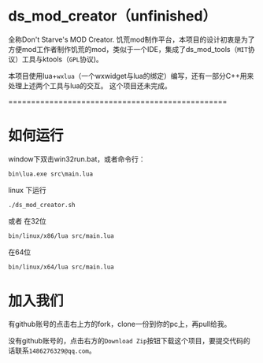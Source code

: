 ds_mod_creator（unfinished）
==============
全称Don't Starve's MOD Creator.
饥荒mod制作平台，本项目的设计初衷是为了方便mod工作者制作饥荒的mod，类似于一个IDE，集成了ds_mod_tools（`MIT`协议）工具与ktools（`GPL`协议)。

本项目使用lua+`wxlua`（一个wxwidget与lua的绑定）编写，还有一部分C++用来处理上述两个工具与lua的交互。
这个项目还未完成。

================================================

如何运行
=================================================
window下双击win32run.bat，或者命令行：
```bat
bin\lua.exe src\main.lua
```
linux 下运行
```sh
./ds_mod_creator.sh
```
或者 在32位
```sh
bin/linux/x86/lua src/main.lua
```
在64位
```sh
bin/linux/x64/lua src/main.lua
```

加入我们
==============================================================
有github账号的点击右上方的fork，clone一份到你的pc上，再pull给我。

没有github账号的，点击右方的`Download Zip`按钮下载这个项目，要提交代码的话联系`1486276329@qq.com`。


